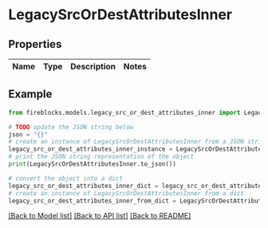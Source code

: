 # LegacySrcOrDestAttributesInner


## Properties

Name | Type | Description | Notes
------------ | ------------- | ------------- | -------------

## Example

```python
from fireblocks.models.legacy_src_or_dest_attributes_inner import LegacySrcOrDestAttributesInner

# TODO update the JSON string below
json = "{}"
# create an instance of LegacySrcOrDestAttributesInner from a JSON string
legacy_src_or_dest_attributes_inner_instance = LegacySrcOrDestAttributesInner.from_json(json)
# print the JSON string representation of the object
print(LegacySrcOrDestAttributesInner.to_json())

# convert the object into a dict
legacy_src_or_dest_attributes_inner_dict = legacy_src_or_dest_attributes_inner_instance.to_dict()
# create an instance of LegacySrcOrDestAttributesInner from a dict
legacy_src_or_dest_attributes_inner_from_dict = LegacySrcOrDestAttributesInner.from_dict(legacy_src_or_dest_attributes_inner_dict)
```
[[Back to Model list]](../README.md#documentation-for-models) [[Back to API list]](../README.md#documentation-for-api-endpoints) [[Back to README]](../README.md)


